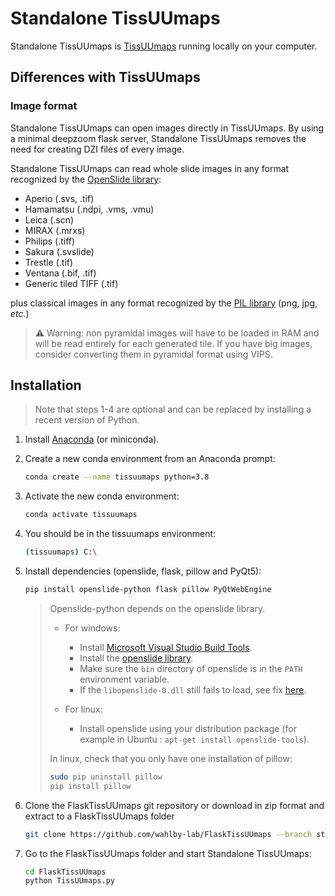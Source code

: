 # Standalone TissUUmaps
Standalone TissUUmaps is [TissUUmaps](https://tissuumaps.research.it.uu.se/) running locally on your computer.

## Differences with TissUUmaps

### Image format
Standalone TissUUmaps can open images directly in TissUUmaps. By using a minimal deepzoom flask server, Standalone TissUUmaps removes the need for creating DZI files of every image.

Standalone TissUUmaps can read whole slide images in any format recognized by the [OpenSlide library](https://openslide.org/api/python/#openslide-python):
 * Aperio (.svs, .tif)
 * Hamamatsu (.ndpi, .vms, .vmu)
 * Leica (.scn)
 * MIRAX (.mrxs)
 * Philips (.tiff)
 * Sakura (.svslide)
 * Trestle (.tif)
 * Ventana (.bif, .tif)
 * Generic tiled TIFF (.tif)

plus classical images in any format recognized by the [PIL library](https://pillow.readthedocs.io/en/stable/handbook/image-file-formats.html) (png, jpg, *etc.*)

> :warning: Warning: non pyramidal images will have to be loaded in RAM and will be read entirely for each generated tile. If you have big images, consider converting them in pyramidal format using VIPS.

## Installation

> Note that steps 1-4 are optional and can be replaced by installing a recent version of Python.

1. Install [Anaconda](https://docs.anaconda.com/anaconda/install/) (or miniconda).
1. Create a new conda environment from an Anaconda prompt:
    ```bash
	conda create --name tissuumaps python=3.8
    ```

1. Activate the new conda environment:
    ```bash
	conda activate tissuumaps
    ```

1. You should be in the tissuumaps environment:
    ```bash
	(tissuumaps) C:\
    ```

1. Install dependencies (openslide, flask, pillow and PyQt5):
    ```bash
	pip install openslide-python flask pillow PyQtWebEngine
    ```

    > Openslide-python depends on the openslide library.
    > 
    >  * For windows:
    >    * Install [Microsoft Visual Studio Build Tools](https://visualstudio.microsoft.com/fr/downloads/).
    >    * Install the [openslide library](https://openslide.org/download/#windows-binaries).
    >    * Make sure the `bin` directory of openslide is in the `PATH` environment variable.
    >    * If the `libopenslide-0.dll` still fails to load, see fix [here](https://github.com/openslide/openslide-python/issues/51#issuecomment-656728468).
    >
    >  * For linux:
    >    * Install openslide using your distribution package (for example in Ubuntu : `apt-get install openslide-tools`).
    > 
    > In linux, check that you only have one installation of pillow:
    >   ```bash
    >   sudo pip uninstall pillow
    >   pip install pillow
    >   ```

1. Clone the FlaskTissUUmaps git repository or download in zip format and extract to a FlaskTissUUmaps folder
    ```bash
	git clone https://github.com/wahlby-lab/FlaskTissUUmaps --branch standalone
    ```

1. Go to the FlaskTissUUmaps folder and start Standalone TissUUmaps:
    ```bash
	cd FlaskTissUUmaps
    python TissUUmaps.py
    ```
